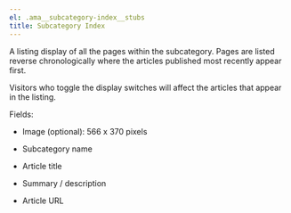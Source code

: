 ```yaml
---
el: .ama__subcategory-index__stubs
title: Subcategory Index
---
```

A listing display of all the pages within the subcategory. Pages are listed reverse chronologically where the articles published most recently appear first.

Visitors who toggle the display switches will affect the articles that appear in the listing.

Fields:

* Image (optional): 566 x 370 pixels

* Subcategory name

* Article title

* Summary / description

* Article URL
